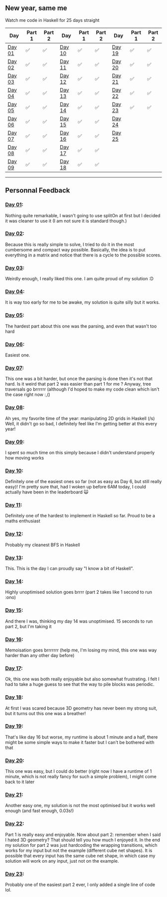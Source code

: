 New year, same me
---

Watch me code in Haskell for 25 days straight

| Day 	| Part 1 	| Part 2 	| Day 	| Part 1 	| Part 2 	| Day 	| Part 1 	| Part 2 	|
|-----	|--------	|--------	|-----	|--------	|--------	|-----	|--------	|--------	|
|  [Day 01](./Day_01)	|    ✅   	|    ✅   	|  [Day 10](./Day_10)	|    ✅     |    ✅    	|  [Day 19](./Day_19)	|    ✅   	|    ✅   	|
|  [Day 02](./Day_02)	|    ✅   	|    ✅   	|  [Day 11](./Day_11)	|    ✅    	|    ✅   	|  [Day 20](./Day_20)	|    ✅   	|    ✅   	|
|  [Day 03](./Day_03)	|    ✅   	|    ✅   	|  [Day 12](./Day_12)	|    ✅   	|    ✅   	|  [Day 21](./Day_21)	|    ✅   	|    ✅   	|
|  [Day 04](./Day_04)	|    ✅   	|    ✅   	|  [Day 13](./Day_13)	|    ✅   	|    ✅   	|  [Day 22](./Day_22)	|    ✅   	|    ✅   	|
|  [Day 05](./Day_05)	|    ✅   	|    ✅   	|  [Day 14](./Day_14)	|    ✅   	|    ✅   	|  [Day 23](./Day_23)	|    ✅   	|    ✅   	|
|  [Day 06](./Day_06)	|    ✅   	|    ✅   	|  [Day 15](./Day_15)	|    ✅   	|    ✅   	|  [Day 24](./Day_24)	|        	|        	|
|  [Day 07](./Day_07)	|    ✅   	|    ✅   	|  [Day 16](./Day_16)	|    ✅   	|    ✅   	|  [Day 25](./Day_25)	|        	|        	|
|  [Day 08](./Day_08)	|    ✅   	|    ✅   	|  [Day 17](./Day_17)	|    ✅   	|    ✅   	|     	|        	|        	|
|  [Day 09](./Day_09)	|    ✅   	|    ✅   	|  [Day 18](./Day_18)	|    ✅   	|    ✅   	|     	|        	|        	|

---

## Personnal Feedback

### [Day 01](./Day_01):
Nothing quite remarkable, I wasn't going to use splitOn at first but I decided
it was cleaner to use it (I am not sure it is standard though.)

### [Day 02](./Day_02):
Because this is really simple to solve, I tried to do it in the most cumbersome
and compact way possible. Basically, the idea is to put everything in a matrix
and notice that there is a cycle to the possible scores.

### [Day 03](./Day_03):
Weirdly enough, I really liked this one. I am quite proud of my solution :D

### [Day 04](./Day_04):
It is way too early for me to be awake, my solution is quite silly but it works.

### [Day 05](./Day_05):
The hardest part about this one was the parsing, and even that wasn't too hard

### [Day 06](./Day_06):
Easiest one.

### [Day 07](./Day_07):
This one was a bit harder, but once the parsing is done then it's not that hard.
Is it weird that part 2 was easier than part 1 for me ?
Anyway, tree traversals go brrrrrr (although I'd hoped to make my code clean
which isn't the case right now :,()

### [Day 08](./Day_08):
Ah yes, my favorite time of the year: manipulating 2D grids in Haskell (/s)
Well, it didn't go so bad, I definitely feel like I'm getting better at this every year!

### [Day 09](./Day_09):
I spent so much time on this simply because I didn't understand properly how
moving works

### [Day 10](./Day_10):
Definitely one of the easiest ones so far (not as easy as Day 6, but still really easy)!
I'm pretty sure that, had I woken up before 6AM today, I could actually have been in the leaderboard 🙀

### [Day 11](./Day_11):
Definitely one of the hardest to implement in Haskell so far. Proud to be a maths enthusiast

### [Day 12](./Day_12):
Probably my cleanest BFS in Haskell

### [Day 13](./Day_13):
This. This is the day I can proudly say "I know a bit of Haskell".

### [Day 14](./Day_14):
Highly unoptimised solution goes brrrr (part 2 takes like 1 second to run :ono)

### [Day 15](./Day_15):
And there I was, thinking my day 14 was unoptimised. 15 seconds to run part 2, but I'm taking it

### [Day 16](./Day_16):
Memoisation goes brrrrrrr (help me, I'm losing my mind, this one was way harder than any other day before)

### [Day 17](./Day_17):
Ok, this one was both really enjoyable but also somewhat frustrating. I felt I had to take a huge guess to see that the way to pile blocks was periodic.

### [Day 18](./Day_18):
At first I was scared because 3D geometry has never been my strong suit, but it turns out this one was a breather!

### [Day 19](./Day_19):
That's like day 16 but worse, my runtime is about 1 minute and a half, there might be some simple ways to make it faster but I can't be bothered with that

### [Day 20](./Day_20):
This one was easy, but I could do better (right now I have a runtime of 1 minute, which is not really fancy for such a simple problem), I might come back to it later

### [Day 21](./Day_21):
Another easy one, my solution is not the most optimised but it works well enough (and fast enough, 0.03s!) 

### [Day 22](./Day_22):
Part 1 is really easy and enjoyable. Now about part 2: remember when I said I hated 3D geometry? That should tell you how much I enjoyed it.
In the end my solution for part 2 was just hardcoding the wrapping transitions, which works for my input but not the example (different cube net shapes).
It is possible that every input has the same cube net shape, in which case my solution will work on any input, just not on the example.

### [Day 23](./Day_23):
Probably one of the easiest part 2 ever, I only added a single line of code lol.
